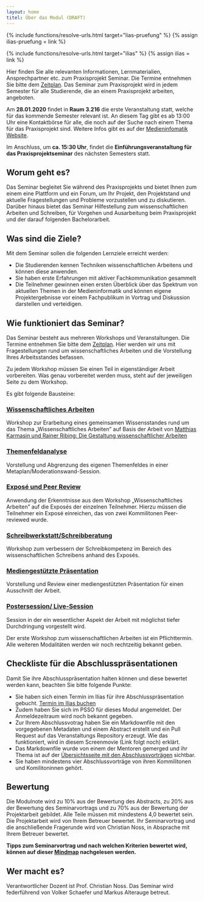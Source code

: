 ```yaml
---
layout: home
titel: Über das Modul (DRAFT)
---
```


{% include functions/resolve-urls.html target="lias-pruefung" %}
{% assign ilias-pruefung = link %}

{% include functions/resolve-urls.html target="ilias" %}
{% assign ilias = link %}

Hier finden Sie alle relevanten Informationen, Lernmaterialien, Ansprechpartner etc. zum Praxisprojekt Seminar. Die Termine entnehmen Sie bitte dem [Zeitplan](timetable). Das Seminar zum Praxisprojekt wird in jedem Semester für alle Studierende, die an einem Praxisprojekt arbeiten, angeboten.

Am **28.01.2020** findet in **Raum 3.216** die erste Veranstaltung statt, welche für das kommende Semester relevant ist.
An diesem Tag gibt es ab 13:00 Uhr eine Kontaktbörse für alle, die noch auf der Suche nach einem Thema für das Praxisprojekt sind. Weitere Infos gibt es auf der [Medieninfomatik Website](https://www.medieninformatik.th-koeln.de/events/2020-01-28-kontaktboerse/).

Im Anschluss, um **ca. 15:30 Uhr**, findet die **Einführungsveranstaltung für das Praxisprojektseminar** des nächsten Semesters statt.

## Worum geht es?

Das Seminar begleitet Sie während des Praxisprojekts und bietet Ihnen zum einem eine Plattform und ein Forum, um Ihr Projekt, den Projektstand und aktuelle Fragestellungen und Probleme vorzustellen und zu diskutieren. Darüber hinaus bietet das Seminar Hilfestellung zum wissenschaftlichen Arbeiten und Schreiben, für Vorgehen und Ausarbeitung beim Praxisprojekt und der darauf folgenden Bachelorarbeit.

## Was sind die Ziele?

Mit dem Seminar sollen die folgenden Lernziele erreicht werden:

- Die Studierenden kennen Techniken wissenschaftlichen Arbeitens und können diese anwenden.
- Sie haben erste Erfahrungen mit aktiver Fachkommunikation gesammelt
- Die Teilnehmer gewinnen einen ersten Überblick über das Spektrum von aktuellen Themen in der Medieninformatik und können eigene Projektergebnisse vor einem Fachpublikum in Vortrag und Diskussion darstellen und verteidigen.

## Wie funktioniert das Seminar?

Das Seminar besteht aus mehreren Workshops und Veranstaltungen. Die Termine entnehmen Sie bitte dem [Zeitplan](timetable). Hier werden wir uns mit Fragestellungen rund um wissenschaftliches Arbeiten und die Vorstellung Ihres Arbeitsstandes befassen. 

Zu jedem Workshop müssen Sie einen Teil in eigenständiger Arbeit vorbereiten. Was genau vorbereitet werden muss, steht auf der jeweiligen Seite zu dem Workshop.

Es gibt folgende Bausteine:

### [Wissenschaftliches Arbeiten](lehrveranstaltungen/kick-off-wissenschaftliches-arbeiten/)
Workshop zur Erarbeitung eines gemeinsamen Wissensstandes rund um das Thema „Wissenschaftliches Arbeiten” auf Basis der Arbeit von [Matthias Karmasin und Rainer Ribing: Die Gestaltung wissenschaftlicher Arbeiten](http://www.digibib.net/permalink/832/FHBK-x/HBZ:HT019292028)

### [Themenfeldanalyse](lehrveranstaltungen/themenfeldanalyse/)
Vorstellung und Abgrenzung des eigenen Themenfeldes in einer Metaplan/Moderationswand-Session. 

### [Exposé und Peer Review](lehrveranstaltungen/peer-reviewed-expose/)
Anwendung der Erkenntnisse aus dem Workshop „Wissenschaftliches Arbeiten” auf die Exposés der einzelnen Teilnehmer. Hierzu müssen die Teilnehmer ein Exposé einreichen, das von zwei Kommilitonen Peer-reviewed wurde. 

### [Schreibwerkstatt/Schreibberatung](lehrveranstaltungen/schreibwerkstatt/)
Workshop zum verbessern der Schreibkompetenz im Bereich des wissenschaftlichen Schreibens anhand des Exposés.

### [Mediengestützte Präsentation](lehrveranstaltungen/mediengestuetzte-prasentation/)
Vorstellung und Review einer mediengestützten Präsentation für einen Ausschnitt der Arbeit. 

### [Postersession/ Live-Session](lehrveranstaltungen/live-session-postersession/)
Session in der ein wesentlicher Aspekt der Arbeit mit möglichst tiefer Durchdringung vorgestellt wird.

Der erste Workshop zum wissenschaftlichen Arbeiten ist ein Pflichttermin.  
Alle weiteren Modalitäten werden wir noch rechtzeitig bekannt geben.
<!-- Von diesen sechs Workshops müssen vier besucht werden. Darüber hinaus gibt es ab ca. Woche 10 mehrere Termine zur finalen Vorstellung und Diskussion Ihrer Praxisprojektarbeit. Jeder Teilnehmer muss an vier Abschlussvorstellungen aktiv im Plenum teilgenommen haben. -->

## Checkliste für die Abschlusspräsentationen
Damit Sie ihre Abschlusspräsentation halten können und diese bewertet werden kann, beachten Sie bitte folgende Punkte:
* Sie haben sich einen Termin im Ilias für ihre Abschlusspräsentation gebucht. [Termin im Ilias buchen](https://ilias.th-koeln.de/ilias.php?ref_id=1304831&cmd=view&cmdClass=ilrepositorygui&cmdNode=w9&baseClass=ilrepositorygui)
* Zudem haben Sie sich im PSSO für dieses Modul angemeldet. Der Anmeldezeitraum wird noch bekannt gegeben.
* Zur Ihrem Abschlussvotrag haben Sie ein Markdownfile mit den vorgegebenen Metadaten und einem Abstract erstellt und ein Pull Request auf das Veranstaltungs Repository erzeugt. Wie das funktioniert, wird in diesem Screenmovie (Link folgt noch) erklärt.
* Das Markdownfile wurde von einem der Mentoren gemerged und ihr Thema ist auf der [Übersichtsseite mit den Abschlussvorträgen](/mi-bachelor-praxisprojektseminar/abschlussvortraege/) sichtbar.
* Sie haben mindestens vier Abschlussvorträge von ihren Kommilitonen und Komilitoninnen gehört.

## Bewertung
Die Modulnote wird zu 10% aus der Bewertung des Abstracts, zu 20% aus der Bewertung des Seminarvortrags und zu 70% aus der Bewertung der Projektarbeit gebildet. Alle Teile müssen mit mindestens 4,0 bewertet sein. Die Projektarbeit wird von Ihrem Betreuer bewertet. Ihr Seminarvortrag und die anschließende Fragerunde wird von Christian Noss, in Absprache mit Ihrem Betreuer bewertet.

**Tipps zum Seminarvortrag und nach welchen Kriterien bewertet wird, können auf dieser [Mindmap](https://www.mindmeister.com/de/687253542?t=KF0iiQdLn3) nachgelesen werden.**



<!-- ## Übergangsreglung
Mit dem Sommersemester 2019 wurden ein paar neue Spielregeln eingeführt, es gibt aber Teilnehmer, die schon im letzten Semester das Seminar besucht haben. Hier gibt es einige Übergangsreglungen. Schauen Sie dazu bitte in des FAQs nach, verwenden das Forum im {{ilias}} oder sprechen Sie uns dazu im Seminar. Bitte schreiben Sie **keine** E-Mails. -->

## Wer macht es?

Verantwortlicher Dozent ist Prof. Christian Noss. Das Seminar wird federführend von Volker Schaefer und Markus Alterauge betreut.
